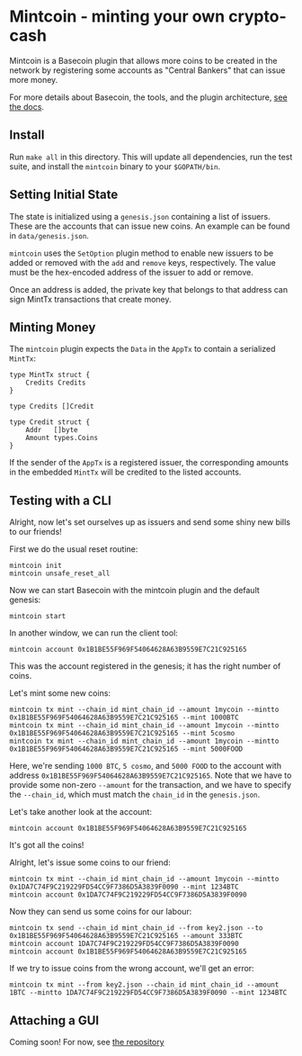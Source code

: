 # Mintcoin - minting your own crypto-cash

Mintcoin is a Basecoin plugin that allows more coins to be created in the network
by registering some accounts as "Central Bankers" that can issue more money.

For more details about Basecoin, the tools, and the plugin architecture, [see the docs](https://github.com/tendermint/basecoin).

## Install

Run `make all` in this directory.
This will update all dependencies, run the test suite, and install the `mintcoin` binary to your `$GOPATH/bin`.

## Setting Initial State

The state is initialized using a `genesis.json` containing a list of issuers.
These are the accounts that can issue new coins.
An example can be found in `data/genesis.json`.

`mintcoin` uses the `SetOption` plugin method to enable new issuers to be added or removed with the `add` and `remove` keys, respectively. The value must be the hex-encoded address of the issuer to add or remove.

Once an address is added, the private key that belongs to that address can sign MintTx transactions
that create money.

## Minting Money

The `mintcoin` plugin expects the `Data` in the `AppTx` to contain a serialized `MintTx`:

```
type MintTx struct {
	Credits Credits
}

type Credits []Credit

type Credit struct {
	Addr   []byte
	Amount types.Coins
}
```

If the sender of the `AppTx` is a registered issuer,
the corresponding amounts in the embedded `MintTx` will be credited to the listed accounts.

## Testing with a CLI

Alright, now let's set ourselves up as issuers and send some shiny new bills to our friends!

First we do the usual reset routine:

```
mintcoin init
mintcoin unsafe_reset_all
```

Now we can start Basecoin with the mintcoin plugin and the default genesis:

```
mintcoin start
```

In another window, we can run the client tool:

```
mintcoin account 0x1B1BE55F969F54064628A63B9559E7C21C925165
```

This was the account registered in the genesis; it has the right number of coins.

Let's mint some new coins:

```
mintcoin tx mint --chain_id mint_chain_id --amount 1mycoin --mintto 0x1B1BE55F969F54064628A63B9559E7C21C925165 --mint 1000BTC
mintcoin tx mint --chain_id mint_chain_id --amount 1mycoin --mintto 0x1B1BE55F969F54064628A63B9559E7C21C925165 --mint 5cosmo
mintcoin tx mint --chain_id mint_chain_id --amount 1mycoin --mintto 0x1B1BE55F969F54064628A63B9559E7C21C925165 --mint 5000FOOD
```

Here, we're sending `1000 BTC`, `5 cosmo`, and `5000 FOOD` to the account with address `0x1B1BE55F969F54064628A63B9559E7C21C925165`.
Note that we have to provide some non-zero `--amount` for the transaction, and we have to specify the `--chain_id`,
which must match the `chain_id` in the `genesis.json`.

Let's take another look at the account:

```
mintcoin account 0x1B1BE55F969F54064628A63B9559E7C21C925165
```

It's got all the coins!

Alright, let's issue some coins to our friend:

```
mintcoin tx mint --chain_id mint_chain_id --amount 1mycoin --mintto 0x1DA7C74F9C219229FD54CC9F7386D5A3839F0090 --mint 1234BTC
mintcoin account 0x1DA7C74F9C219229FD54CC9F7386D5A3839F0090
```

Now they can send us some coins for our labour:

```
mintcoin tx send --chain_id mint_chain_id --from key2.json --to 0x1B1BE55F969F54064628A63B9559E7C21C925165 --amount 333BTC
mintcoin account 1DA7C74F9C219229FD54CC9F7386D5A3839F0090
mintcoin account 0x1B1BE55F969F54064628A63B9559E7C21C925165
```

If we try to issue coins from the wrong account, we'll get an error:

```
mintcoin tx mint --from key2.json --chain_id mint_chain_id --amount 1BTC --mintto 1DA7C74F9C219229FD54CC9F7386D5A3839F0090 --mint 1234BTC
```

## Attaching a GUI

Coming soon! For now, see [the repository](https://github.com/tendermint/js-basecoin)
